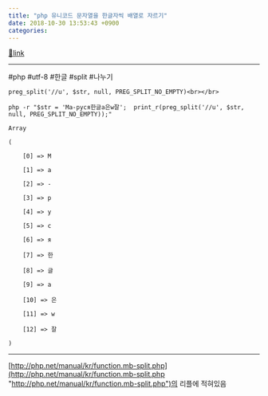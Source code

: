 ```yaml
---
title: "php 유니코드 문자열을 한글자씩 배열로 자르기"
date: 2018-10-30 13:53:43 +0900
categories: 
---
```

[🔗link](http://www.mins01.com/mh/tech/read/1209)
***


#php #utf-8 #한글 #split #나누기

    preg_split('//u', $str, null, PREG_SPLIT_NO_EMPTY)<br></br>
    
    php -r "$str = 'Ма-руся한글a은w잘';  print_r(preg_split('//u', $str, null, PREG_SPLIT_NO_EMPTY));"
    
    Array
    
    (
    
        [0] => М
    
        [1] => а
    
        [2] => -
    
        [3] => р
    
        [4] => у
    
        [5] => с
    
        [6] => я
    
        [7] => 한
    
        [8] => 글
    
        [9] => a
    
        [10] => 은
    
        [11] => w
    
        [12] => 잘
    
    )
    
    
    



- - - - - -

[http://php.net/manual/kr/function.mb-split.php](http://php.net/manual/kr/function.mb-split.php "http://php.net/manual/kr/function.mb-split.php")의 리플에 적혀있음


